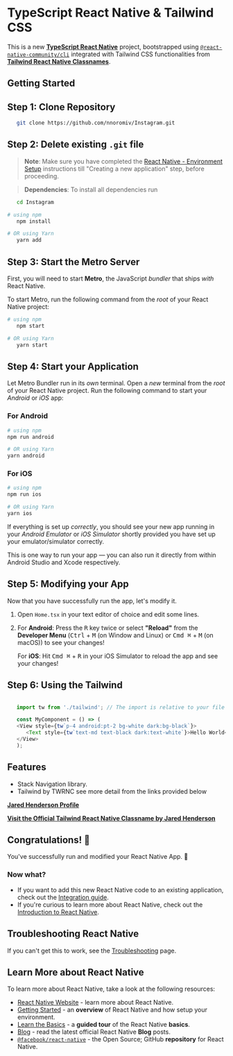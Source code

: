 # TypeScript React Native & Tailwind CSS

This is a new [**TypeScript React Native**](https://reactnative.dev) project, bootstrapped using [`@react-native-community/cli`](https://github.com/react-native-community/cli) integrated with Tailwind CSS functionalities from [**Tailwind React Native Classnames**](https://github.com/jaredh159/tailwind-react-native-classnames).

## Getting Started

## Step 1: Clone Repository

```bash
   git clone https://github.com/nnoromiv/Instagram.git
```

## Step 2: Delete existing `.git` file

>**Note**: Make sure you have completed the [React Native - Environment Setup](https://reactnative.dev/docs/environment-setup) instructions till "Creating a new application" step, before proceeding.

>**Dependencies**: To install all dependencies run

```bash
   cd Instagram
```

```bash
# using npm
   npm install

# OR using Yarn
   yarn add 
```

## Step 3: Start the Metro Server

First, you will need to start **Metro**, the JavaScript _bundler_ that ships _with_ React Native.

To start Metro, run the following command from the _root_ of your React Native project:

```bash
# using npm
   npm start

# OR using Yarn
   yarn start
```

## Step 4: Start your Application

Let Metro Bundler run in its _own_ terminal. Open a _new_ terminal from the _root_ of your React Native project. Run the following command to start your _Android_ or _iOS_ app:

### For Android

```bash
# using npm
npm run android

# OR using Yarn
yarn android
```

### For iOS

```bash
# using npm
npm run ios

# OR using Yarn
yarn ios
```

If everything is set up _correctly_, you should see your new app running in your _Android Emulator_ or _iOS Simulator_ shortly provided you have set up your emulator/simulator correctly.

This is one way to run your app — you can also run it directly from within Android Studio and Xcode respectively.

## Step 5: Modifying your App

Now that you have successfully run the app, let's modify it.

1. Open `Home.tsx` in your text editor of choice and edit some lines.
2. For **Android**: Press the <kbd>R</kbd> key twice or select **"Reload"** from the **Developer Menu** (<kbd>Ctrl</kbd> + <kbd>M</kbd> (on Window and Linux) or <kbd>Cmd ⌘</kbd> + <kbd>M</kbd> (on macOS)) to see your changes!

   For **iOS**: Hit <kbd>Cmd ⌘</kbd> + <kbd>R</kbd> in your iOS Simulator to reload the app and see your changes!

## Step 6: Using the Tailwind

```ts

   import tw from './tailwind'; // The import is relative to your file structure

   const MyComponent = () => (
   <View style={tw`p-4 android:pt-2 bg-white dark:bg-black`}>
      <Text style={tw`text-md text-black dark:text-white`}>Hello World</Text>
   </View>
   );

```

## Features

- Stack Navigation library.
- Tailwind by TWRNC see more detail from the links provided below

[**Jared Henderson Profile**](https://github.com/jaredh159)

[**Visit the Official Tailwind React Native Classname by Jared Henderson**](https://github.com/jaredh159/tailwind-react-native-classnames)

## Congratulations! :tada:

You've successfully run and modified your React Native App. :partying_face:

### Now what?

- If you want to add this new React Native code to an existing application, check out the [Integration guide](https://reactnative.dev/docs/integration-with-existing-apps).
- If you're curious to learn more about React Native, check out the [Introduction to React Native](https://reactnative.dev/docs/getting-started).

## Troubleshooting React Native

If you can't get this to work, see the [Troubleshooting](https://reactnative.dev/docs/troubleshooting) page.

## Learn More about React Native

To learn more about React Native, take a look at the following resources:

- [React Native Website](https://reactnative.dev) - learn more about React Native.
- [Getting Started](https://reactnative.dev/docs/environment-setup) - an **overview** of React Native and how setup your environment.
- [Learn the Basics](https://reactnative.dev/docs/getting-started) - a **guided tour** of the React Native **basics**.
- [Blog](https://reactnative.dev/blog) - read the latest official React Native **Blog** posts.
- [`@facebook/react-native`](https://github.com/facebook/react-native) - the Open Source; GitHub **repository** for React Native.
